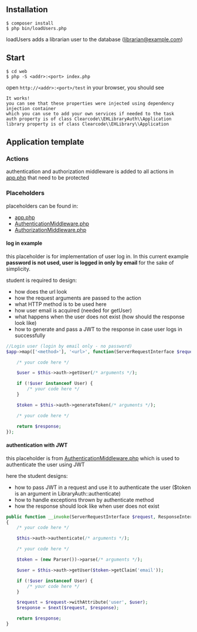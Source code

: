 ## Installation

```
$ composer install
$ php bin/loadUsers.php
```

loadUsers adds a librarian user to the database (librarian@example.com)

## Start

```
$ cd web
$ php -S <addr>:<port> index.php
```

open `http://<addr>:<port>/test` in your browser, you should see

```
It works!
you can see that these properties were injected using dependency injection container
which you can use to add your own services if needed to the task
auth property is of class Clearcode\\EHLibraryAuth\\Application
library property is of class Clearcode\\EHLibrary\\Application
```

## Application template

### Actions

authentication and authorization middleware is added to all actions in [app.php](https://github.com/ClearcodeHQ/eh-library-template/blob/master/src/app.php)
that need to be protected

### Placeholders

placeholders can be found in:
* [app.php](https://github.com/ClearcodeHQ/eh-library-template/blob/master/src/app.php)
* [AuthenticationMiddleware.php](https://github.com/ClearcodeHQ/eh-library-template/blob/master/src/Middleware/AuthenticationMiddleware.php)
* [AuthorizationMiddleware.php](https://github.com/ClearcodeHQ/eh-library-template/blob/master/src/Middleware/AuthorizationMiddleware.php)

#### log in example

this placeholder is for implementation of user log in. In this current example **password is not used, user is logged in only by email** for the sake of simplicity.

student is required to design:
* how does the url look
* how the request arguments are passed to the action
* what HTTP method is to be used here
* how user email is acquired (needed for getUser)
* what happens when the user does not exist (how should the response look like)
* how to generate and pass a JWT to the response in case user logs in successfully


```php
//Login user (login by email only - no password)
$app->map(['<method>'], '<url>', function(ServerRequestInterface $request, ResponseInterface $response, $args = []) {

    /* your code here */

    $user = $this->auth->getUser(/* arguments */);

    if (!$user instanceof User) {
        /* your code here */
    }

    $token = $this->auth->generateToken(/* arguments */);

    /* your code here */

    return $response;
});
```

#### authentication with JWT

this placeholder is from [AuthenticationMiddleware.php](https://github.com/ClearcodeHQ/eh-library-template/blob/master/src/Middleware/AuthenticationMiddleware.php) which is used to authenticate the user using JWT

here the student designs:
* how to pass JWT in a request and use it to authenticate the user ($token is an argument in LibraryAuth::authenticate)
* how to handle exceptions thrown by authenticate method
* how the response should look like when user does not exist

```php
public function __invoke(ServerRequestInterface $request, ResponseInterface $response, $next)
{
    /* your code here */

    $this->auth->authenticate(/* arguments */);

    /* your code here */

    $token = (new Parser())->parse(/* arguments */);

    $user = $this->auth->getUser($token->getClaim('email'));

    if (!$user instanceof User) {
        /* your code here */
    }

    $request = $request->withAttribute('user', $user);
    $response = $next($request, $response);

    return $response;
}
```